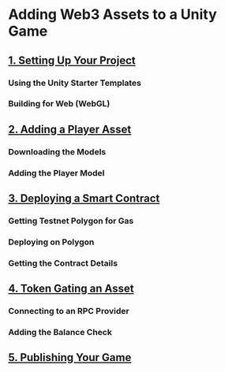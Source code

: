 # Adding Web3 Assets to a Unity Game

## [1. Setting Up Your Project](/docs/setting-up-your-project)

### Using the Unity Starter Templates

### Building for Web (WebGL)

## [2. Adding a Player Asset](/docs/adding-a-player-asset)

### Downloading the Models

### Adding the Player Model

## [3. Deploying a Smart Contract](/docs/deploying-a-smart-contract)

### Getting Testnet Polygon for Gas

### Deploying on Polygon

### Getting the Contract Details

## [4. Token Gating an Asset](/docs/token-gating-an-asset)

### Connecting to an RPC Provider

### Adding the Balance Check

## [5. Publishing Your Game](/docs/publishing-your-game)
